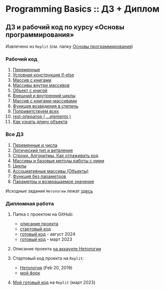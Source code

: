 # Programming Basics :: ДЗ + Диплом
## ДЗ и рабочий код по курсу «Основы программирования»
Извлечено из `Replit` (см. папку [Основы программирования](https://replit.com/repls/folder/%D0%9E%D1%81%D0%BD%D0%BE%D0%B2%D1%8B%20%D0%BF%D1%80%D0%BE%D0%B3%D1%80%D0%B0%D0%BC%D0%BC%D0%B8%D1%80%D0%BE%D0%B2%D0%B0%D0%BD%D0%B8%D1%8F))

### Рабочий код
1. [Переменные](./basics_1-Main//1-MyFirstNode.js)
2. [Условная конструкция if-else](./basics_1-Main/2-itCaseUpload.js)
3. [Массив с книгами](./basics_1-Main/3-booksMassive.js)
4. [Массивы внутри массивов](./basics_1-Main/4-massive-inside-booksMassive.js)
5. [Объект с книгой](./basics_1-Main/5-object-of-Book.js)
6. [Внешний и внутренний циклы](./basics_1-Main/6-outer-and-inner-loops.js)
7. [Массив с книгами-массивами](./basics_1-Main/7-books-Massive.js)
8. [Функция возведения в степень](./basics_1-Main/8-exponentiation-function.js)
9. [Поприветствуем всех](./basics_1-Main/9-greatingAll-function.js)
10. [rest-оператор ( ...elements )](./basics_1-Main/10-rest-elements.js)
11. [Как узнать длину объекта](./basics_1-Main/11-length-of-object.js)

### Все ДЗ
1. [Переменные и числа](./basics_2-Homework/1-variables/README.md)
2. [Логический тип и ветвление](./basics_2-Homework/2-if-and-boolean/README.md)
3. [Строки. Алгоритмы. Как отлаживать код](./basics_2-Homework/3-strings-and-debug/README.md)
4. [Массивы и базовые методы работы с ними](./basics_2-Homework/4-array/README.md)
5. [Циклы](./basics_2-Homework/5-cycles/README.md)
6. [Ассоциативные массивы (Объекты)](./basics_2-Homework/6-associative-arrays/README.md)
7. [Функция без параметров](./basics_2-Homework/7-function-no-args/)
8. [Параметры и возвращаемое значение](./basics_2-Homework/8-function-params-returns/README.md)

Исходные задания `Нетологии` лежат [здесь](https://github.com/netology-code/pb-homeworks/)

### Дипломная работа

1. Папка с проектом на GitHub:
   - [описание проекта](./basics_3-Diploma/README.md)
   - [стартовый код](./basics_3-Diploma/start/)
   - [готовый код](./basics_3-Diploma/ready-2024-08/) - август 2024
   - [готовый код](./basics_3-Diploma/ready-2023-03-22/) - март 2023

2. Описание проекта [на аккаунте Нетологии](https://github.com/netology-code/pb-diplom)

3. Стартовый код проекта на `Replit`:
   - [Нетология](https://replit.com/@netology_pb/Diplom-startovyi-kod) (Feb 20, 2019)
   - [мой форк](https://replit.com/@integro/Diplom1-Startovyi-kod)

4. [Мой готовый код](https://replit.com/@integro/Diplom25-Gotovyi-kod) на `Replit` (март 2023)